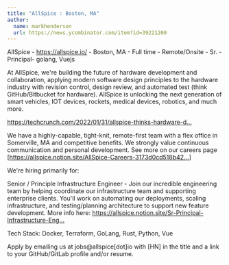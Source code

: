 ```yaml
---
title: "AllSpice : Boston, MA"
author:
  name: markhenderson
  url: https://news.ycombinator.com/item?id=39221200
---
```

AllSpice - <a href="https:&#x2F;&#x2F;allspice.io&#x2F;" rel="nofollow">https:&#x2F;&#x2F;allspice.io&#x2F;</a> - Boston, MA - Full time - Remote&#x2F;Onsite - Sr. - Principal- golang, Vuejs

At AllSpice, we&#x27;re building the future of hardware development and collaboration, applying modern software design principles to the hardware industry with revision control, design review, and automated test (think GitHub&#x2F;Bitbucket for hardware). AllSpice is unlocking the next generation of smart vehicles, IOT devices, rockets, medical devices, robotics, and much more.

<a href="https:&#x2F;&#x2F;techcrunch.com&#x2F;2022&#x2F;01&#x2F;31&#x2F;allspice-thinks-hardware-developers-lack-their-own-github-so-it-is-building-one&#x2F;" rel="nofollow">https:&#x2F;&#x2F;techcrunch.com&#x2F;2022&#x2F;01&#x2F;31&#x2F;allspice-thinks-hardware-d...</a>

We have a highly-capable, tight-knit, remote-first team with a flex office in Somerville, MA and competitive benefits. We strongly value continuous communication and personal development. See more on our careers page [<a href="https:&#x2F;&#x2F;allspice.notion.site&#x2F;AllSpice-Careers-3173d0cd518b4257b186ba5c8f34dc44" rel="nofollow">https:&#x2F;&#x2F;allspice.notion.site&#x2F;AllSpice-Careers-3173d0cd518b42...</a>]

We&#x27;re hiring primarily for:

Senior &#x2F; Principle Infrastructure Engineer - Join our incredible engineering team by helping coordinate our infrastructure team and supporting enterprise clients. You&#x27;ll work on automating our deployments, scaling infrastructure, and testing&#x2F;planning architecture to support new feature development. More info here: <a href="https:&#x2F;&#x2F;allspice.notion.site&#x2F;Sr-Principal-Infrastructure-Engineer-8ab323ed2cdc45de9babad4bd3f7fa1b" rel="nofollow">https:&#x2F;&#x2F;allspice.notion.site&#x2F;Sr-Principal-Infrastructure-Eng...</a>

Tech Stack: Docker, Terraform, GoLang, Rust, Python, Vue

Apply by emailing us at jobs@allspice[dot]io with [HN] in the title and a link to your GitHub&#x2F;GitLab profile and&#x2F;or resume.
